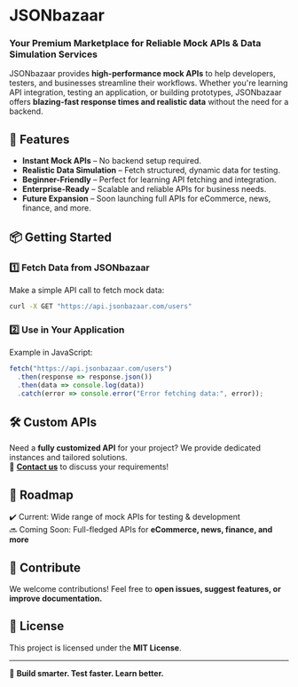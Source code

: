 # JSONbazaar

### Your Premium Marketplace for Reliable Mock APIs & Data Simulation Services

JSONbazaar provides **high-performance mock APIs** to help developers, testers, and businesses streamline their workflows. Whether you're learning API integration, testing an application, or building prototypes, JSONbazaar offers **blazing-fast response times and realistic data** without the need for a backend.

## 🚀 Features
- **Instant Mock APIs** – No backend setup required.
- **Realistic Data Simulation** – Fetch structured, dynamic data for testing.
- **Beginner-Friendly** – Perfect for learning API fetching and integration.
- **Enterprise-Ready** – Scalable and reliable APIs for business needs.
- **Future Expansion** – Soon launching full APIs for eCommerce, news, finance, and more.

## 📦 Getting Started
### 1️⃣ Fetch Data from JSONbazaar
Make a simple API call to fetch mock data:
```bash
curl -X GET "https://api.jsonbazaar.com/users"
```

### 2️⃣ Use in Your Application
Example in JavaScript:
```javascript
fetch("https://api.jsonbazaar.com/users")
  .then(response => response.json())
  .then(data => console.log(data))
  .catch(error => console.error("Error fetching data:", error));
```

## 🛠 Custom APIs
Need a **fully customized API** for your project? We provide dedicated instances and tailored solutions.  
📩 **[Contact us](https://www.linkedin.com/in/vivekupasani)** to discuss your requirements!

## 📅 Roadmap
✔️ Current: Wide range of mock APIs for testing & development  
🔜 Coming Soon: Full-fledged APIs for **eCommerce, news, finance, and more**

## 🤝 Contribute
We welcome contributions! Feel free to **open issues, suggest features, or improve documentation.**

## 📜 License
This project is licensed under the **MIT License**.

---
🚀 **Build smarter. Test faster. Learn better.**
